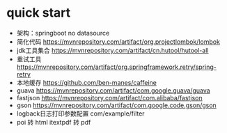 # quick start
- 架构：springboot no datasource
- 简化代码 https://mvnrepository.com/artifact/org.projectlombok/lombok
- jdk工具集合 https://mvnrepository.com/artifact/cn.hutool/hutool-all 
- 重试工具 https://mvnrepository.com/artifact/org.springframework.retry/spring-retry
- 本地缓存 https://github.com/ben-manes/caffeine
- guava https://mvnrepository.com/artifact/com.google.guava/guava
- fastjson https://mvnrepository.com/artifact/com.alibaba/fastjson
- gson https://mvnrepository.com/artifact/com.google.code.gson/gson
- logback日志打印参数配置 com/example/filter
- poi 转 html itextpdf 转 pdf
